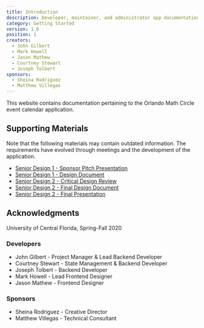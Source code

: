 ```yaml
---
title: Introduction
description: Developer, maintainer, and administrator app documentation.
category: Getting Started
version: 1.0
position: 1
creators:
  - John Gilbert
  - Mark Howell
  - Jason Mathew
  - Courtney Stewart
  - Joseph Tolbert
sponsors:
  - Sheina Rodriguez
  - Matthew Villegas
---
```


This website contains documentation pertaining to the Orlando Math Circle event calendar application.

## Supporting Materials

Note that the following materials may contain outdated information. The requirements have evolved through meetings and the development of the application.

- <a href="downloads/Orlando Math Circle Pitch.pdf">Senior Design 1 - Sponsor Pitch Presentation</a>
- <a href="downloads/SD1 Final Design Document.pdf">Senior Design 1 - Design Document</a>
- <a href="downloads/CDR Presentation.pdf">Senior Design 2 - Critical Design Review</a>
- <a href="downloads/SD2 Final Design Document.pdf">Senior Design 2 - Final Design Document</a>
- <a href="downloads/Final Presentation.pdf">Senior Design 2 - Final Presentation</a>

## Acknowledgments

University of Central Florida, Spring-Fall 2020

### Developers

- <badge>John Gilbert</badge> - Project Manager & Lead Backend Developer
- <badge>Courtney Stewart</badge> - State Management & Backend Developer
- <badge>Joseph Tolbert</badge> - Backend Developer
- <badge>Mark Howell</badge> - Lead Frontend Designer
- <badge>Jason Mathew</badge> - Frontend Designer

### Sponsors

- <badge>Sheina Rodriguez</badge> - Creative Director
- <badge>Matthew Villegas</badge> - Technical Consultant
